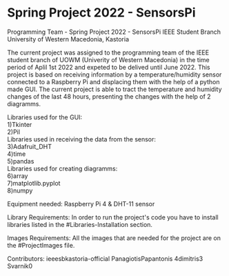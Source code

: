 # Spring Project 2022 - SensorsPi
Programming Team - Spring Project 2022 - SensorsPi
IEEE Student Branch University of Western Macedonia, Kastoria


The current project was assigned to the programming team of the IEEE student branch of UOWM (Univerity of Western Macedonia) in the time period of Aplil 1st 2022 and expeted to be delived until June 2022.
This project is based on receiving information by a temperature/humidity sensor connected to a Raspberry Pi and displacing them with the help of a python made GUI.
The current project is able to tract the temperature and humidity changes of the last 48 hours, presenting the changes with the help of 2 diagramms. 

Libraries used for the GUI:                                    
  1)Tkinter                                               
  2)Pil                                                   
Libraries used in receiving the data from the sensor:     
  3)Adafruit_DHT                                          
  4)time                                                  
  5)pandas                                                
Libraries used for creating diagramms:                    
  6)array                                                 
  7)matplotlib.pyplot       
  8)numpy

Equipment needed: 
 Raspberry Pi 4 & 
 DHT-11 sensor 

Library Requirements:
In order to run the project's code you have to install libraries listed in the #Libraries-Installation section. 

Images Requirements: 
All the images that are needed for the project are on the #ProjectImages file.

Contributors:
ieeesbkastoria-official
PanagiotisPapantonis
4dimitris3
Svarnik0


